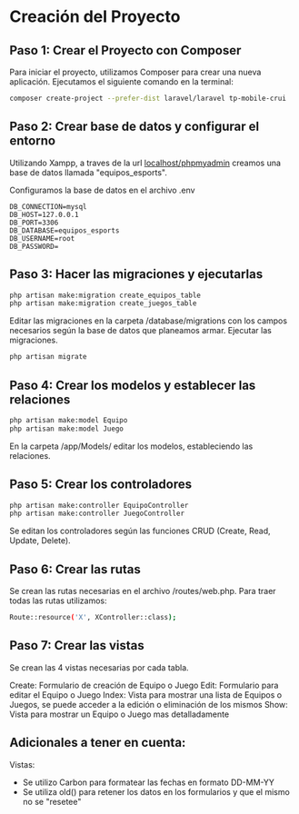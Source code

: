# Creación del Proyecto

## Paso 1: Crear el Proyecto con Composer

Para iniciar el proyecto, utilizamos Composer para crear una nueva aplicación. Ejecutamos el siguiente comando en la terminal:

```bash
composer create-project --prefer-dist laravel/laravel tp-mobile-crui
```

## Paso 2: Crear base de datos y configurar el entorno

Utilizando Xampp, a traves de la url [localhost/phpmyadmin](localhost/phpmyadmin) creamos una base de datos llamada "equipos_esports".

Configuramos la base de datos en el archivo .env

```
DB_CONNECTION=mysql
DB_HOST=127.0.0.1
DB_PORT=3306
DB_DATABASE=equipos_esports
DB_USERNAME=root
DB_PASSWORD=
```

## Paso 3: Hacer las migraciones y ejecutarlas

```bash
php artisan make:migration create_equipos_table
php artisan make:migration create_juegos_table
```

Editar las migraciones en la carpeta /database/migrations con los campos necesarios según la base de datos que planeamos armar.
Ejecutar las migraciones.

```bash
php artisan migrate
```

## Paso 4: Crear los modelos y establecer las relaciones

```bash
php artisan make:model Equipo
php artisan make:model Juego
```

En la carpeta /app/Models/ editar los modelos, estableciendo las relaciones.

## Paso 5: Crear los controladores

```bash
php artisan make:controller EquipoController
php artisan make:controller JuegoController
```

Se editan los controladores según las funciones CRUD (Create, Read, Update, Delete).

## Paso 6: Crear las rutas

Se crean las rutas necesarias en el archivo /routes/web.php.
Para traer todas las rutas utilizamos:

```bash
Route::resource('X', XController::class);
```

## Paso 7: Crear las vistas

Se crean las 4 vistas necesarias por cada tabla.

Create: Formulario de creación de Equipo o Juego
Edit: Formulario para editar el Equipo o Juego
Index: Vista para mostrar una lista de Equipos o Juegos, se puede acceder a la edición o eliminación de los mismos
Show: Vista para mostrar un Equipo o Juego mas detalladamente

## Adicionales a tener en cuenta:

Vistas:

-   Se utilizo Carbon para formatear las fechas en formato DD-MM-YY
-   Se utiliza old() para retener los datos en los formularios y que el mismo no se "resetee"
